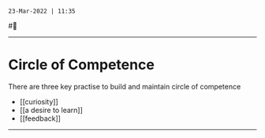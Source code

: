 `23-Mar-2022 | 11:35`

#📝

---
# Circle of Competence

There are three key practise to build and maintain circle of competence

- [[curiosity]]
- [[a desire to learn]]
- [[feedback]]

---
